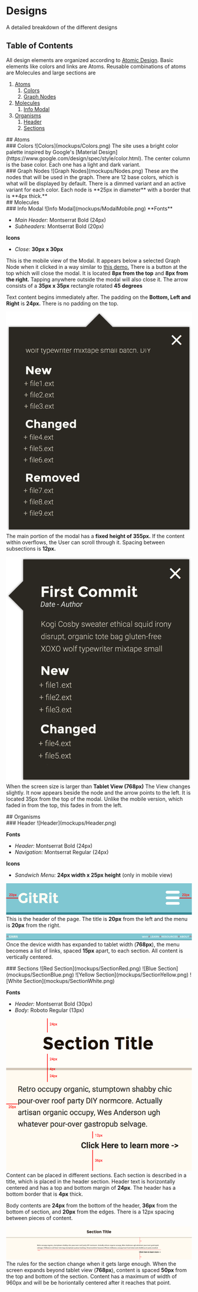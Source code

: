 # Designs
A detailed breakdown of the different designs

## Table of Contents
All design elements are organized according to [Atomic Design](http://bradfrost.com/blog/post/atomic-web-design/). Basic elements like colors and links are Atoms. Reusable combinations of atoms are Molecules and large sections are  

1. [Atoms](#atoms)
    1. [Colors](#colors)
    2. [Graph Nodes](#graphnodes)
2. [Molecules](#molecules) 
    1. [Info Modal](#infomodal)
3. [Organisms](#organisms)
    1. [Header](#header)
    2. [Sections](#sections)

<div id="atoms"></div>
## Atoms

<div id="colors"></div>
### Colors
![Colors](mockups/Colors.png)
The site uses a bright color palette inspired by Google's [Material Design](https://www.google.com/design/spec/style/color.html). The center column is the base color. Each one has a light and dark variant.

<div id="graphnodes"></div>
### Graph Nodes
![Graph Nodes](mockups/Nodes.png)
These are the nodes that will be used in the graph. There are 12 base colors, which is what will be displayed by default. There is a dimmed variant and an active variant for each color. Each node is **25px in diameter** with a border that is **4px thick.**

<div id="molecules"></div>
## Molecules

<div id="infomodal"></div>
### Info Modal
![Info Modal](mockups/ModalMobile.png)
**Fonts**

 + _Main Header:_ Montserrat Bold (24px)
 + _Subheaders:_ Montserrat Bold (20px)

**Icons**
 
 + _Close:_ **30px x 30px**

This is the mobile view of the Modal. It appears below a selected Graph Node when it clicked in a way similar to [this demo.](http://codepen.io/recanti/pen/GpmgjM) There is a button at the top which will close the modal. It is located **8px from the top** and **8px from the right.** Tapping anywhere outside the modal will also close it. The arrow consists of a **35px x 35px** rectangle rotated **45 degrees**

Text content begins immediately after. The padding on the **Bottom, Left and Right** is **24px.** There is no padding on the top.

![Scrolled Modal](mockups/ModalMobileScrolled.png)
The main portion of the modal has a **fixed height of 355px.** If the content within overflows, the User can scroll through it. Spacing between subsections is **12px.**

![Large Modal](mockups/ModalLargeView.png)
When the screen size is larger than **Tablet View (768px)** The View changes slightly. It now appears beside the node and the arrow points to the left. It is located 35px from the top of the modal. Unlike the mobile version, which faded in from the top, this fades in from the left.

<div id="organisms"</div>
## Organisms

<div id="header"></div>
### Header
![Header](mockups/Header.png)
 
**Fonts**

 + _Header:_ Montserrat Bold (24px)
 + _Navigation:_ Montserrat Regular (24px)


**Icons**

 + _Sandwich Menu:_ **24px width x 25px height** (only in mobile view)
 

![Mobile Header](mockups/HeaderMarked.png)
This is the header of the page. The title is **20px** from the left and the menu is **20px** from the right. 

![Large Header](mockups/HeaderLarge.png)
Once the device width has expanded to tablet width (**768px**), the menu becomes a list of links, spaced **15px** apart, to each section. All content is vertically centered.

<div id="sections"></div>
### Sections
![Red Section](mockups/SectionRed.png)
![Blue Section](mockups/SectionBlue.png)
![Yellow Section](mockups/SectionYellow.png)
![White Section](mockups/SectionWhite.png)
 
**Fonts**

 + _Header:_ Montserrat Bold (30px)
 + _Body:_ Roboto Regular (13px)


![Section Measurements](mockups/SectionWhiteMarked.png) 
Content can be placed in different sections. Each section is described in a title, which is placed in the header section. Header text is horizontally centered and has a top and bottom margin of **24px**. The header has a bottom border that is **4px** thick. 

Body contents are **24px** from the bottom of the header, **36px** from the bottom of section, and **20px** from the edges. There is a 12px spacing between pieces of content.

![Section Measurements](mockups/SectionLargeMarked.png) 
The rules for the section change when it gets large enough. When the screen expands beyond tablet view (**768px**), content is spaced **50px** from the top and bottom of the section. Content has a maximum of width of 960px and will be be horiontally centered after it reaches that point.
